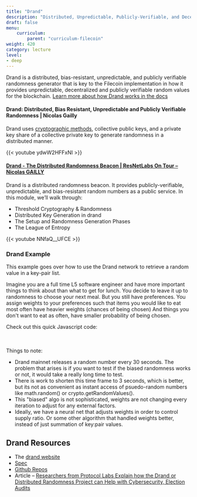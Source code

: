 ```yaml
---
title: "Drand"
description: "Distributed, Unpredictable, Publicly-Verifiable, and Decentralized Randomness Generator"
draft: false
menu:
    curriculum:
        parent: "curriculum-filecoin"
weight: 420
category: lecture
level:
- deep
---
```


Drand is a distributed, bias-resistant, unpredictable, and publicly verifiable randomness generator that is key to the Filecoin implementation in how it provides unpredictable, decentralized and publicly verifiable random values for the blockchain. [Learn more about how Drand works in the docs](https://drand.love/docs/overview/#how-drand-works)

#### Drand: Distributed, Bias Resistant, Unpredictable and Publicly Verifiable Randomness | Nicolas Gailly
Drand uses [cryptographic methods](https://drand.love/docs/cryptography/#setup-phase), collective public keys, and a private key share of a collective private key to generate randomness in a distributed manner.

{{< youtube ydwW2HFFxNI >}}

#### [Drand - The Distributed Randomness Beacon | ResNetLabs On Tour – Nicolas GAILLY](https://research.protocol.ai/tutorials/resnetlab-on-tour/modular-p2p-stack/)

Drand is a distributed randomness beacon. It provides publicly-verifiable, unpredictable, and bias-resistant random numbers as a public service. In this module, we’ll walk through:

* Threshold Cryptography & Randomness
* Distributed Key Generation in drand
* The Setup and Randomness Generation Phases
* The League of Entropy

{{< youtube NNfaQ__UFCE >}}

### Drand Example
This example goes over how to use the Drand network to retrieve a random value in a key-pair list. 

Imagine you are a full time L5 software engineer and have more important things to think about than what to get for lunch.
You decide to leave it up to randomness to choose your next meal. But you still have preferences.
You assign weights to your preferences such that items you would like to eat most often have heavier weights (chances of being chosen)
And things you don't want to eat as often, have smaller probability of being chosen.

Check out this quick Javascript code:
 <script src="https://emgithub.com/embed-v2.js?target=https%3A%2F%2Fgithub.com%2Fdotnet%2Fcorefx%2Fblob%2Fmaster%2Fsrc%2FSystem.ObjectModel%2Fsrc%2FSystem%2FWindows%2FInput%2FICommand.cs&style=default&type=code&showBorder=on&showLineNumbers=on&showFileMeta=on&showCopy=on">
 </script>

<br></br>
Things to note:
* Drand mainnet releases a random number every 30 seconds. The problem that arises is if you want to test if the biased randomness works or not, it would take a really long time to test.
* There is work to shorten this time frame to 3 seconds, which is better, but its not as convenient as instant access of psuedo-random numbers like math.random() or crypto.getRandomValues().
* This "biased" algo is not sophisticated, weights are not changing every iteration to adjust for any external factors. 
* Ideally, we have a neural net that adjusts weights in order to control supply ratio.
    Or some other algorithm that handled weights better, instead of just summation of key:pair values.

## Drand Resources

* The [drand website](https://drand.love/)
* [Spec](https://spec.filecoin.io/libraries/drand/)
* [Github Repos](https://github.com/drand)
* Article – [Researchers from Protocol Labs Explain how the Drand or Distributed Randomness Project can Help with Cybersecurity, Election Audits](https://www.crowdfundinsider.com/2020/08/165618-researchers-from-protocol-labs-explain-how-the-drand-or-distributed-randomness-project-can-help-with-cybersecurity-election-audits/)